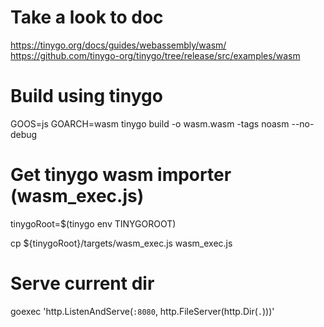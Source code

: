 # Take a look to doc
https://tinygo.org/docs/guides/webassembly/wasm/
https://github.com/tinygo-org/tinygo/tree/release/src/examples/wasm


# Build using tinygo 
GOOS=js GOARCH=wasm tinygo build -o wasm.wasm -tags noasm --no-debug

# Get tinygo wasm importer (wasm_exec.js)
tinygoRoot=$(tinygo env TINYGOROOT)

cp ${tinygoRoot}/targets/wasm_exec.js wasm_exec.js

# Serve current dir
goexec 'http.ListenAndServe(`:8080`, http.FileServer(http.Dir(`.`)))'
